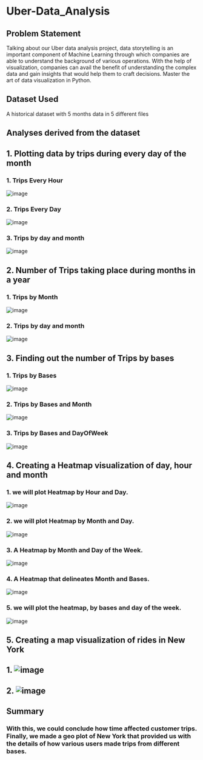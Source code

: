 # Uber-Data_Analysis

## Problem Statement

Talking about our Uber data analysis project, data storytelling is an important component of Machine Learning through which companies are able to understand the background of various operations. With the help of visualization, companies can avail the benefit of understanding the complex data and gain insights that would help them to craft decisions. Master the art of data visualization in Python.

## Dataset Used
A historical dataset with 5 months data in 5 different files

## Analyses derived from the dataset

## 1. Plotting data by trips during every day of the month

### 1. Trips Every Hour
![image](https://user-images.githubusercontent.com/41379292/201618583-d2fb1a17-eff6-4921-b744-a1117140995f.png)

### 2. Trips Every Day
![image](https://user-images.githubusercontent.com/41379292/201618789-7edbef75-8cf2-4c84-8e94-7a99e89e1d3c.png)

### 3. Trips by day and month
![image](https://user-images.githubusercontent.com/41379292/201618871-12b84092-b7d7-476b-a9c7-010bd045ab04.png)

## 2. Number of Trips taking place during months in a year

### 1. Trips by Month
![image](https://user-images.githubusercontent.com/41379292/201619156-6b0b0a30-1738-4d60-ba2e-264c9a57bb1f.png)

### 2. Trips by day and month
![image](https://user-images.githubusercontent.com/41379292/201619286-3454aa32-6c45-492a-9f89-a31661abeab1.png)

## 3. Finding out the number of Trips by bases

### 1. Trips by Bases
![image](https://user-images.githubusercontent.com/41379292/201619461-7e234a9f-a9b3-48ec-a641-c4440e93bd2f.png)

### 2. Trips by Bases and Month
![image](https://user-images.githubusercontent.com/41379292/201619540-81d2c3c6-a509-41b6-8e11-77f86334a6d0.png)

### 3. Trips by Bases and DayOfWeek
![image](https://user-images.githubusercontent.com/41379292/201619618-6eb248b3-940d-4f0b-a154-a5d8c13c158f.png)

## 4. Creating a Heatmap visualization of day, hour and month

### 1. we will plot Heatmap by Hour and Day.
![image](https://user-images.githubusercontent.com/41379292/201620142-c3818662-8528-462b-a688-9c416f003a32.png)

### 2. we will plot Heatmap by Month and Day.
![image](https://user-images.githubusercontent.com/41379292/201620229-776a62a9-71d5-495f-86e6-e4e8ff19f813.png)

### 3. A Heatmap by Month and Day of the Week.
![image](https://user-images.githubusercontent.com/41379292/201620282-c1818ca6-1495-4f5e-ab9c-ec977a142d8f.png)

### 4. A Heatmap that delineates Month and Bases.
![image](https://user-images.githubusercontent.com/41379292/201620320-338bebe3-f61d-4aff-bd86-c703c26a1a26.png)

### 5. we will plot the heatmap, by bases and day of the week.
![image](https://user-images.githubusercontent.com/41379292/201620379-c655cf32-1045-4731-9917-ec99c0e6e46e.png)

## 5. Creating a map visualization of rides in New York

## 1. ![image](https://user-images.githubusercontent.com/41379292/201620614-90967dca-7151-42ba-b3c4-166fb40ef48f.png)

## 2. ![image](https://user-images.githubusercontent.com/41379292/201620661-54cf4fbf-de71-49d4-9dbf-3752969930cb.png)


## Summary
### With this, we could conclude how time affected customer trips. Finally, we made a geo plot of New York that provided us with the details of how various users made trips from different bases.

